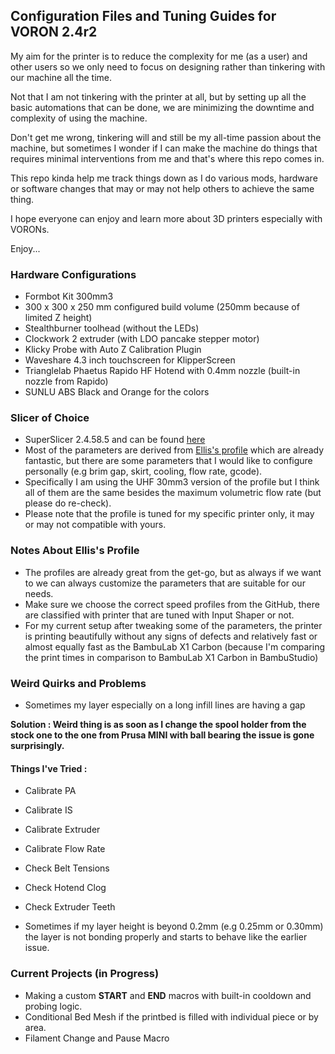 ## Configuration Files and Tuning Guides for VORON 2.4r2
My aim for the printer is to reduce the complexity for me (as a user) and other users so we only need to focus on designing rather than tinkering with our machine all the time.

Not that I am not tinkering with the printer at all, but by setting up all the basic automations that can be done, we are minimizing the downtime and complexity of using the machine.

Don't get me wrong, tinkering will and still be my all-time passion about the machine, but sometimes I wonder if I can make the machine do things that requires minimal interventions from me and that's where this repo comes in.

This repo kinda help me track things down as I do various mods, hardware or software changes that may or may not help others to achieve the same thing.

I hope everyone can enjoy and learn more about 3D printers especially with VORONs.

Enjoy...

### Hardware Configurations
- Formbot Kit 300mm3
- 300 x 300 x 250 mm configured build volume (250mm because of limited Z height)
- Stealthburner toolhead (without the LEDs)
- Clockwork 2 extruder (with LDO pancake stepper motor)
- Klicky Probe with Auto Z Calibration Plugin
- Waveshare 4.3 inch touchscreen for KlipperScreen
- Trianglelab Phaetus Rapido HF Hotend with 0.4mm nozzle (built-in nozzle from Rapido)
- SUNLU ABS Black and Orange for the colors

### Slicer of Choice
- SuperSlicer 2.4.58.5 and can be found [here](https://github.com/supermerill/SuperSlicer/releases)
- Most of the parameters are derived from [Ellis's profile](https://github.com/AndrewEllis93/Ellis-SuperSlicer-Profiles) which are already fantastic, but there are some parameters that I would like to configure personally (e.g brim gap, skirt, cooling, flow rate, gcode). 
- Specifically I am using the UHF 30mm3 version of the profile but I think all of them are the same besides the maximum volumetric flow rate (but please do re-check).
- Please note that the profile is tuned for my specific printer only, it may or may not compatible with yours.

### Notes About Ellis's Profile
- The profiles are already great from the get-go, but as always if we want to we can always customize the parameters that are suitable for our needs.
- Make sure we choose the correct speed profiles from the GitHub, there are classified with printer that are tuned with Input Shaper or not.
- For my current setup after tweaking some of the parameters, the printer is printing beautifully without any signs of defects and relatively fast or almost equally fast as the BambuLab X1 Carbon (because I'm comparing the print times in comparison to BambuLab X1 Carbon in BambuStudio)

### Weird Quirks and Problems
- Sometimes my layer especially on a long infill lines are having a gap 

**Solution : Weird thing is as soon as I change the spool holder from the stock one to the one from Prusa MINI with ball bearing the issue is gone surprisingly.**
  #### Things I've Tried : 
   - Calibrate PA
   - Calibrate IS
   - Calibrate Extruder
   - Calibrate Flow Rate
   - Check Belt Tensions
   - Check Hotend Clog
   - Check Extruder Teeth

- Sometimes if my layer height is beyond 0.2mm (e.g 0.25mm or 0.30mm) the layer is not bonding properly and starts to behave like the earlier issue.

### Current Projects (in Progress)
- Making a custom **START** and **END** macros with built-in cooldown and probing logic.
- Conditional Bed Mesh if the printbed is filled with individual piece or by area.
- Filament Change and Pause Macro





<!---
oktavianusricky/oktavianusricky is a ✨ special ✨ repository because its `README.md` (this file) appears on your GitHub profile.
You can click the Preview link to take a look at your changes.
--->
